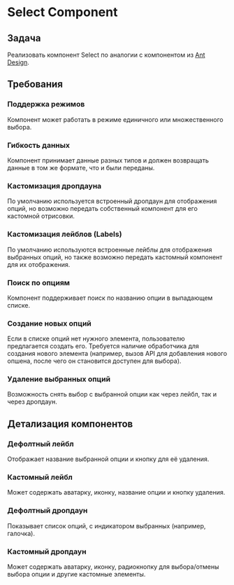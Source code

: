 # Select Component

## Задача

Реализовать компонент Select по аналогии с компонентом из [Ant Design](https://ant.design/components/select#select-demo-multiple).

## Требования

### Поддержка режимов

Компонент может работать в режиме единичного или множественного выбора.

### Гибкость данных

Компонент принимает данные разных типов и должен возвращать данные в том же формате, что и были переданы.

### Кастомизация дропдауна

По умолчанию используется встроенный дропдаун для отображения опций, но возможно передать собственный компонент для его кастомной отрисовки.

### Кастомизация лейблов (Labels)

По умолчанию используются встроенные лейблы для отображения выбранных опций, но также возможно передать кастомный компонент для их отображения.

### Поиск по опциям

Компонент поддерживает поиск по названию опции в выпадающем списке.

### Создание новых опций

Если в списке опций нет нужного элемента, пользователю предлагается создать его. Требуется наличие обработчика для создания нового элемента (например, вызов API для добавления нового опшена, после чего он становится доступен для выбора).

### Удаление выбранных опций

Возможность снять выбор с выбранной опции как через лейбл, так и через дропдаун.

## Детализация компонентов

### Дефолтный лейбл

Отображает название выбранной опции и кнопку для её удаления.

### Кастомный лейбл

Может содержать аватарку, иконку, название опции и кнопку удаления.

### Дефолтный дропдаун

Показывает список опций, с индикатором выбранных (например, галочка).

### Кастомный дропдаун

Может содержать аватарку, иконку, радиокнопку для выбора/отмены выбора опции и другие кастомные элементы.
